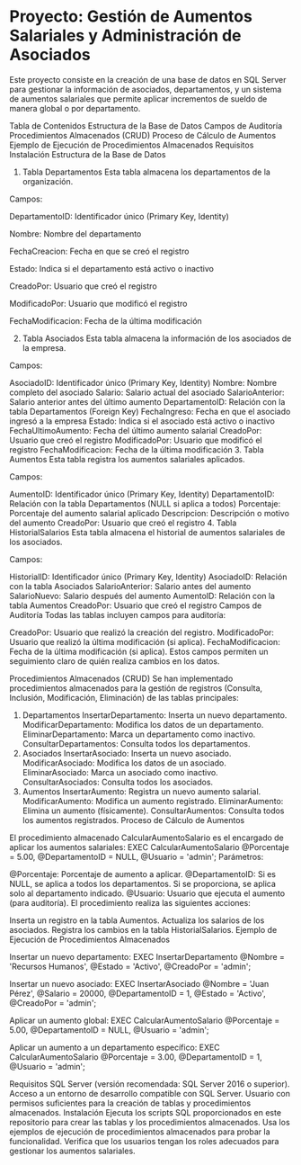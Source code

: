 # Proyecto: Gestión de Aumentos Salariales y Administración de Asociados
Este proyecto consiste en la creación de una base de datos en SQL Server para gestionar la información de asociados, departamentos, y un sistema de aumentos salariales que permite aplicar incrementos de sueldo de manera global o por departamento.

Tabla de Contenidos
Estructura de la Base de Datos
Campos de Auditoría
Procedimientos Almacenados (CRUD)
Proceso de Cálculo de Aumentos
Ejemplo de Ejecución de Procedimientos Almacenados
Requisitos
Instalación
Estructura de la Base de Datos


1. Tabla Departamentos
Esta tabla almacena los departamentos de la organización.

Campos:

DepartamentoID: Identificador único (Primary Key, Identity)

Nombre: Nombre del departamento

FechaCreacion: Fecha en que se creó el registro

Estado: Indica si el departamento está activo o inactivo

CreadoPor: Usuario que creó el registro

ModificadoPor: Usuario que modificó el registro

FechaModificacion: Fecha de la última modificación

2. Tabla Asociados
Esta tabla almacena la información de los asociados de la empresa.

Campos:

AsociadoID: Identificador único (Primary Key, Identity)
Nombre: Nombre completo del asociado
Salario: Salario actual del asociado
SalarioAnterior: Salario anterior antes del último aumento
DepartamentoID: Relación con la tabla Departamentos (Foreign Key)
FechaIngreso: Fecha en que el asociado ingresó a la empresa
Estado: Indica si el asociado está activo o inactivo
FechaUltimoAumento: Fecha del último aumento salarial
CreadoPor: Usuario que creó el registro
ModificadoPor: Usuario que modificó el registro
FechaModificacion: Fecha de la última modificación
3. Tabla Aumentos
Esta tabla registra los aumentos salariales aplicados.

Campos:

AumentoID: Identificador único (Primary Key, Identity)
DepartamentoID: Relación con la tabla Departamentos (NULL si aplica a todos)
Porcentaje: Porcentaje del aumento salarial aplicado
Descripcion: Descripción o motivo del aumento
CreadoPor: Usuario que creó el registro
4. Tabla HistorialSalarios
Esta tabla almacena el historial de aumentos salariales de los asociados.

Campos:

HistorialID: Identificador único (Primary Key, Identity)
AsociadoID: Relación con la tabla Asociados
SalarioAnterior: Salario antes del aumento
SalarioNuevo: Salario después del aumento
AumentoID: Relación con la tabla Aumentos
CreadoPor: Usuario que creó el registro
Campos de Auditoría
Todas las tablas incluyen campos para auditoría:

CreadoPor: Usuario que realizó la creación del registro.
ModificadoPor: Usuario que realizó la última modificación (si aplica).
FechaModificacion: Fecha de la última modificación (si aplica).
Estos campos permiten un seguimiento claro de quién realiza cambios en los datos.

Procedimientos Almacenados (CRUD)
Se han implementado procedimientos almacenados para la gestión de registros (Consulta, Inclusión, Modificación, Eliminación) de las tablas principales:

1. Departamentos
InsertarDepartamento: Inserta un nuevo departamento.
ModificarDepartamento: Modifica los datos de un departamento.
EliminarDepartamento: Marca un departamento como inactivo.
ConsultarDepartamentos: Consulta todos los departamentos.
2. Asociados
InsertarAsociado: Inserta un nuevo asociado.
ModificarAsociado: Modifica los datos de un asociado.
EliminarAsociado: Marca un asociado como inactivo.
ConsultarAsociados: Consulta todos los asociados.
3. Aumentos
InsertarAumento: Registra un nuevo aumento salarial.
ModificarAumento: Modifica un aumento registrado.
EliminarAumento: Elimina un aumento (físicamente).
ConsultarAumentos: Consulta todos los aumentos registrados.
Proceso de Cálculo de Aumentos

El procedimiento almacenado CalcularAumentoSalario es el encargado de aplicar los aumentos salariales:
EXEC CalcularAumentoSalario @Porcentaje = 5.00, @DepartamentoID = NULL, @Usuario = 'admin';
Parámetros:

@Porcentaje: Porcentaje de aumento a aplicar.
@DepartamentoID: Si es NULL, se aplica a todos los departamentos. Si se proporciona, se aplica solo al departamento indicado.
@Usuario: Usuario que ejecuta el aumento (para auditoría).
El procedimiento realiza las siguientes acciones:

Inserta un registro en la tabla Aumentos.
Actualiza los salarios de los asociados.
Registra los cambios en la tabla HistorialSalarios.
Ejemplo de Ejecución de Procedimientos Almacenados

Insertar un nuevo departamento:
EXEC InsertarDepartamento @Nombre = 'Recursos Humanos', @Estado = 'Activo', @CreadoPor = 'admin';

Insertar un nuevo asociado:
EXEC InsertarAsociado @Nombre = 'Juan Pérez', @Salario = 20000, @DepartamentoID = 1, @Estado = 'Activo', @CreadoPor = 'admin';

Aplicar un aumento global:
EXEC CalcularAumentoSalario @Porcentaje = 5.00, @DepartamentoID = NULL, @Usuario = 'admin';

Aplicar un aumento a un departamento específico:
EXEC CalcularAumentoSalario @Porcentaje = 3.00, @DepartamentoID = 1, @Usuario = 'admin';

Requisitos
SQL Server (versión recomendada: SQL Server 2016 o superior).
Acceso a un entorno de desarrollo compatible con SQL Server.
Usuario con permisos suficientes para la creación de tablas y procedimientos almacenados.
Instalación
Ejecuta los scripts SQL proporcionados en este repositorio para crear las tablas y los procedimientos almacenados.
Usa los ejemplos de ejecución de procedimientos almacenados para probar la funcionalidad.
Verifica que los usuarios tengan los roles adecuados para gestionar los aumentos salariales.
